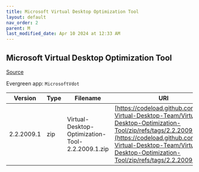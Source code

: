 ```yaml
---
title: Microsoft Virtual Desktop Optimization Tool
layout: default
nav_order: 2
parent: M
last_modified_date: Apr 10 2024 at 12:33 AM
---
```


## Microsoft Virtual Desktop Optimization Tool

[Source](https://github.com/The-Virtual-Desktop-Team/Virtual-Desktop-Optimization-Tool)

Evergreen app: `MicrosoftVdot`

| Version    | Type | Filename                                         | URI                                                                                                                                                                                                                                |
| ---------- | ---- | ------------------------------------------------ | ---------------------------------------------------------------------------------------------------------------------------------------------------------------------------------------------------------------------------------- |
| 2.2.2009.1 | zip  | Virtual-Desktop-Optimization-Tool-2.2.2009.1.zip | [https://codeload.github.com/The-Virtual-Desktop-Team/Virtual-Desktop-Optimization-Tool/zip/refs/tags/2.2.2009.1](https://codeload.github.com/The-Virtual-Desktop-Team/Virtual-Desktop-Optimization-Tool/zip/refs/tags/2.2.2009.1) |
